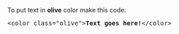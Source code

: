 To put text in <b>olive</b> color make this code:
<pre>&lt;color class="olive"&gt;<b>Text goes here!</b>&lt;/color&gt;</pre>
